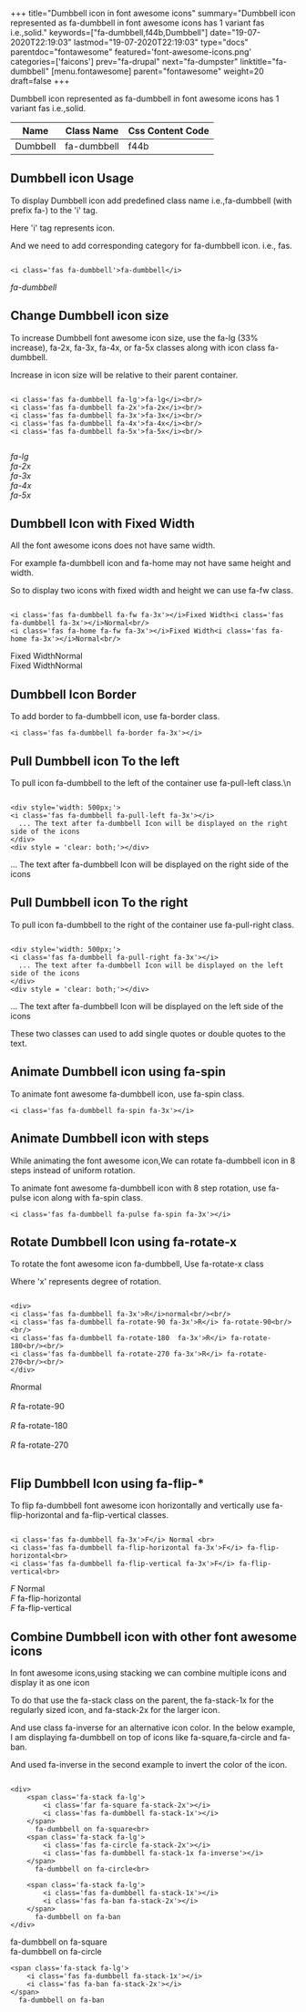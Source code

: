 +++
title="Dumbbell icon in font awesome icons"
summary="Dumbbell icon represented as fa-dumbbell in font awesome icons has 1 variant fas i.e.,solid."
keywords=["fa-dumbbell,f44b,Dumbbell"]
date="19-07-2020T22:19:03"
lastmod="19-07-2020T22:19:03"
type="docs"
parentdoc="fontawesome"
featured='font-awesome-icons.png'
categories=['faicons']
prev="fa-drupal"
next="fa-dumpster"
linktitle="fa-dumbbell"
[menu.fontawesome]
parent="fontawesome"
weight=20
draft=false
+++


Dumbbell icon represented as fa-dumbbell in font awesome icons has 1 variant fas i.e.,solid.

<div class='table-responsive'><table class='table'><thead><tr><th>Name</th><th>Class Name</th><th>Css Content Code</th></tr></thead><tbody><tr><td>Dumbbell</td><td>fa-dumbbell</td><td>f44b</td></tr></tbody></table></div>



## Dumbbell icon Usage

To display Dumbbell icon add predefined class name i.e.,fa-dumbbell (with prefix fa-) to the 'i' tag.

Here 'i' tag represents icon.

And we need to add corresponding category for fa-dumbbell icon. i.e., fas.


```

<i class='fas fa-dumbbell'>fa-dumbbell</i>
```

<i class='fas fa-dumbbell'>fa-dumbbell</i>




## Change Dumbbell icon size
To increase Dumbbell font awesome icon size, use the fa-lg (33% increase), fa-2x, fa-3x, fa-4x, or fa-5x classes along with icon class fa-dumbbell.

Increase in icon size will be relative to their parent container. 

```

<i class='fas fa-dumbbell fa-lg'>fa-lg</i><br/>
<i class='fas fa-dumbbell fa-2x'>fa-2x</i><br/>
<i class='fas fa-dumbbell fa-3x'>fa-3x</i><br/>
<i class='fas fa-dumbbell fa-4x'>fa-4x</i><br/>
<i class='fas fa-dumbbell fa-5x'>fa-5x</i><br/>
            
```

<i class='fas fa-dumbbell fa-lg'>fa-lg</i><br/>
<i class='fas fa-dumbbell fa-2x'>fa-2x</i><br/>
<i class='fas fa-dumbbell fa-3x'>fa-3x</i><br/>
<i class='fas fa-dumbbell fa-4x'>fa-4x</i><br/>
<i class='fas fa-dumbbell fa-5x'>fa-5x</i><br/>
            



## Dumbbell Icon with Fixed Width 

All the font awesome icons does not have same width.

For example fa-dumbbell icon and fa-home may not have same height and width.

So to display two icons with fixed width and height we can use fa-fw class.


```

<i class='fas fa-dumbbell fa-fw fa-3x'></i>Fixed Width<i class='fas fa-dumbbell fa-3x'></i>Normal<br/>
<i class='fas fa-home fa-fw fa-3x'></i>Fixed Width<i class='fas fa-home fa-3x'></i>Normal<br/>
```

<i class='fas fa-dumbbell fa-fw fa-3x'></i>Fixed Width<i class='fas fa-dumbbell fa-3x'></i>Normal<br/>
<i class='fas fa-home fa-fw fa-3x'></i>Fixed Width<i class='fas fa-home fa-3x'></i>Normal<br/>



## Dumbbell Icon Border 

To add border to fa-dumbbell icon, use fa-border class.


```
<i class='fas fa-dumbbell fa-border fa-3x'></i>

```
<i class='fas fa-dumbbell fa-border fa-3x'></i>





## Pull Dumbbell icon To the left

To pull icon fa-dumbbell to the left of the container use fa-pull-left class.\n

```

<div style='width: 500px;'>
<i class='fas fa-dumbbell fa-pull-left fa-3x'></i>
  ... The text after fa-dumbbell Icon will be displayed on the right side of the icons
</div>
<div style = 'clear: both;'></div>
```

<div style='width: 500px;'>
<i class='fas fa-dumbbell fa-pull-left fa-3x'></i>
  ... The text after fa-dumbbell Icon will be displayed on the right side of the icons
</div>
<div style = 'clear: both;'></div>




## Pull Dumbbell icon To the right
To pull icon fa-dumbbell to the right of the container use fa-pull-right class.

```

<div style='width: 500px;'>
<i class='fas fa-dumbbell fa-pull-right fa-3x'></i>
  ... The text after fa-dumbbell Icon will be displayed on the left side of the icons
</div>
<div style = 'clear: both;'></div>
```

<div style='width: 500px;'>
<i class='fas fa-dumbbell fa-pull-right fa-3x'></i>
  ... The text after fa-dumbbell Icon will be displayed on the left side of the icons
</div>
<div style = 'clear: both;'></div>

These two classes can used to add single quotes or double quotes to the text.


## Animate Dumbbell icon using fa-spin
To animate font awesome fa-dumbbell icon, use fa-spin class.

```
<i class='fas fa-dumbbell fa-spin fa-3x'></i>
```
<i class='fas fa-dumbbell fa-spin fa-3x'></i>




## Animate Dumbbell icon with steps
While animating the font awesome icon,We can rotate fa-dumbbell icon in 8 steps instead of uniform rotation.

To animate font awesome fa-dumbbell icon with 8 step rotation, use fa-pulse icon along with fa-spin class.


```
<i class='fas fa-dumbbell fa-pulse fa-spin fa-3x'></i>

```
<i class='fas fa-dumbbell fa-pulse fa-spin fa-3x'></i>





## Rotate Dumbbell Icon using fa-rotate-x
To rotate the font awesome icon fa-dumbbell, Use fa-rotate-x class

Where 'x' represents degree of rotation.


```

<div>
<i class='fas fa-dumbbell fa-3x'>R</i>normal<br/><br/>
<i class='fas fa-dumbbell fa-rotate-90 fa-3x'>R</i> fa-rotate-90<br/><br/> 
<i class='fas fa-dumbbell fa-rotate-180  fa-3x'>R</i> fa-rotate-180<br/><br/> 
<i class='fas fa-dumbbell fa-rotate-270 fa-3x'>R</i> fa-rotate-270<br/><br/>
</div>
```

<div>
<i class='fas fa-dumbbell fa-3x'>R</i>normal<br/><br/>
<i class='fas fa-dumbbell fa-rotate-90 fa-3x'>R</i> fa-rotate-90<br/><br/> 
<i class='fas fa-dumbbell fa-rotate-180  fa-3x'>R</i> fa-rotate-180<br/><br/> 
<i class='fas fa-dumbbell fa-rotate-270 fa-3x'>R</i> fa-rotate-270<br/><br/>
</div>




## Flip Dumbbell Icon using fa-flip-*
To flip fa-dumbbell font awesome icon horizontally and vertically use fa-flip-horizontal and fa-flip-vertical classes. 

```

<i class='fas fa-dumbbell fa-3x'>F</i> Normal <br>
<i class='fas fa-dumbbell fa-flip-horizontal fa-3x'>F</i> fa-flip-horizontal<br>
<i class='fas fa-dumbbell fa-flip-vertical fa-3x'>F</i> fa-flip-vertical<br>
```

<i class='fas fa-dumbbell fa-3x'>F</i> Normal <br>
<i class='fas fa-dumbbell fa-flip-horizontal fa-3x'>F</i> fa-flip-horizontal<br>
<i class='fas fa-dumbbell fa-flip-vertical fa-3x'>F</i> fa-flip-vertical<br>




## Combine Dumbbell icon with other font awesome icons
In font awesome icons,using stacking we can combine multiple icons and display it as one icon 

To do that use the fa-stack class on the parent, the fa-stack-1x for the regularly sized icon, and fa-stack-2x for the larger icon.

And use class fa-inverse for an alternative icon color. 
In the below example, I am displaying fa-dumbbell on top of icons like fa-square,fa-circle and fa-ban.

And used fa-inverse in the second example to invert the color of the icon.

```

<div>
    <span class='fa-stack fa-lg'>
        <i class='far fa-square fa-stack-2x'></i>
        <i class='fas fa-dumbbell fa-stack-1x'></i>
    </span>
      fa-dumbbell on fa-square<br>
    <span class='fa-stack fa-lg'>
        <i class='fas fa-circle fa-stack-2x'></i>
        <i class='fas fa-dumbbell fa-stack-1x fa-inverse'></i>
    </span>
      fa-dumbbell on fa-circle<br>

    <span class='fa-stack fa-lg'>
        <i class='fas fa-dumbbell fa-stack-1x'></i>
        <i class='fas fa-ban fa-stack-2x'></i>
    </span>
      fa-dumbbell on fa-ban
</div>
```

<div>
    <span class='fa-stack fa-lg'>
        <i class='far fa-square fa-stack-2x'></i>
        <i class='fas fa-dumbbell fa-stack-1x'></i>
    </span>
      fa-dumbbell on fa-square<br>
    <span class='fa-stack fa-lg'>
        <i class='fas fa-circle fa-stack-2x'></i>
        <i class='fas fa-dumbbell fa-stack-1x fa-inverse'></i>
    </span>
      fa-dumbbell on fa-circle<br>

    <span class='fa-stack fa-lg'>
        <i class='fas fa-dumbbell fa-stack-1x'></i>
        <i class='fas fa-ban fa-stack-2x'></i>
    </span>
      fa-dumbbell on fa-ban
</div>






